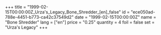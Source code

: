 +++
title = "1999-02-15T00:00:00Z_Urza's_Legacy_Bone_Shredder_[en]_false"
id = "ece050ad-788e-4451-b773-ca42c37549d2"
date = "1999-02-15T00:00:00Z"
name = "Bone Shredder"
lang = ["en"]
price = "0.25"
quantity = 4
foil = false
set = "Urza's Legacy"
+++
